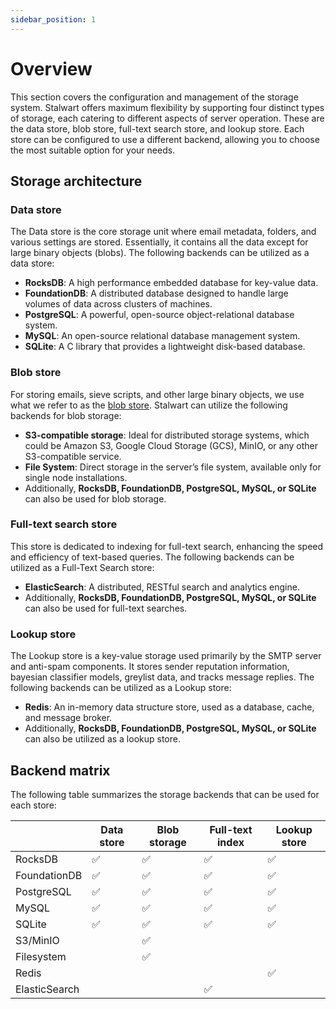 ```yaml
---
sidebar_position: 1
---
```


# Overview

This section covers the configuration and management of the storage system. Stalwart offers maximum flexibility by supporting four distinct types of storage, each catering to different aspects of server operation. These are the data store, blob store, full-text search store, and lookup store. Each store can be configured to use a different backend, allowing you to choose the most suitable option for your needs. 

## Storage architecture

### Data store

The Data store is the core storage unit where email metadata, folders, and various settings are stored. Essentially, it contains all the data except for large binary objects (blobs). The following backends can be utilized as a data store:

- **RocksDB**: A high performance embedded database for key-value data.
- **FoundationDB**: A distributed database designed to handle large volumes of data across clusters of machines.
- **PostgreSQL**: A powerful, open-source object-relational database system.
- **MySQL**: An open-source relational database management system.
- **SQLite**: A C library that provides a lightweight disk-based database.

### Blob store

For storing emails, sieve scripts, and other large binary objects, we use what we refer to as the [blob store](/docs/storage/blob/overview). Stalwart can utilize the following backends for blob storage:

- **S3-compatible storage**: Ideal for distributed storage systems, which could be Amazon S3, Google Cloud Storage (GCS), MinIO, or any other S3-compatible service.
- **File System**: Direct storage in the server’s file system, available only for single node installations.
- Additionally, **RocksDB, FoundationDB, PostgreSQL, MySQL, or SQLite** can also be used for blob storage.

### Full-text search store

This store is dedicated to indexing for full-text search, enhancing the speed and efficiency of text-based queries. The following backends can be utilized as a Full-Text Search store:

- **ElasticSearch**: A distributed, RESTful search and analytics engine.
- Additionally, **RocksDB, FoundationDB, PostgreSQL, MySQL, or SQLite** can also be used for full-text searches.

### Lookup store

The Lookup store is a key-value storage used primarily by the SMTP server and anti-spam components. It stores sender reputation information, bayesian classifier models, greylist data, and tracks message replies. The following backends can be utilized as a Lookup store:

- **Redis**: An in-memory data structure store, used as a database, cache, and message broker.
- Additionally, **RocksDB, FoundationDB, PostgreSQL, MySQL, or SQLite** can also be utilized as a lookup store.

## Backend matrix

The following table summarizes the storage backends that can be used for each store:

|              | Data store         | Blob storage       | Full-text index    | Lookup store       |
|--------------|--------------------|--------------------|--------------------|--------------------|
| RocksDB      | :white_check_mark: | :white_check_mark: | :white_check_mark: | :white_check_mark: |
| FoundationDB | :white_check_mark: | :white_check_mark: | :white_check_mark: | :white_check_mark: |
| PostgreSQL   | :white_check_mark: | :white_check_mark: | :white_check_mark: | :white_check_mark: |
| MySQL        | :white_check_mark: | :white_check_mark: | :white_check_mark: | :white_check_mark: |
| SQLite       | :white_check_mark: | :white_check_mark: | :white_check_mark: | :white_check_mark: |
| S3/MinIO     |                    | :white_check_mark: |                    |                    |
| Filesystem   |                    | :white_check_mark: |                    |                    |
| Redis        |                    |                    |                    | :white_check_mark: |
| ElasticSearch|                    |                    | :white_check_mark: |                    |
